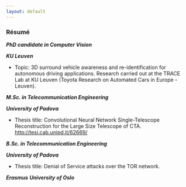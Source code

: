 ```yaml
---
layout: default
---
```


### Résumé

***PhD candidate in Computer Vision***


***KU Leuven***

* Topic: 3D surround vehicle awareness and re-identification for autonomous driving applications. Research carried out at the TRACE Lab at KU Leuven (Toyota Research on Automated Cars in Europe - Leuven).

***M.Sc. in Telecommunication Engineering***

***University of Padova***

* Thesis title: Convolutional Neural Network Single-Telescope Reconstruction for the Large Size Telescope of CTA. <http://tesi.cab.unipd.it/62669/>

***B.Sc. in Telecommunication Engineering***

***University of Padova***

* Thesis title: Denial of Service attacks over the TOR network.

***Erasmus***
***University of Oslo***
